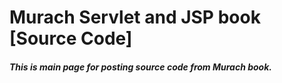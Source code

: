 # Murach Servlet and JSP book [Source Code]
<h5>This is main page for posting source code from Murach book.</h5>

